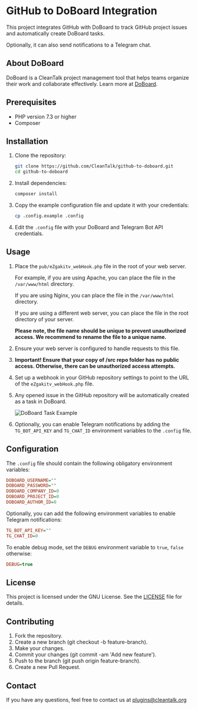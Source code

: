 # GitHub to DoBoard Integration

This project integrates GitHub with DoBoard to track GitHub project issues and automatically create DoBoard tasks.

Optionally, it can also send notifications to a Telegram chat.

## About DoBoard

DoBoard is a CleanTalk project management tool that helps teams organize their work and collaborate effectively. Learn more at [DoBoard](https://doboard.com/).

## Prerequisites

- PHP version 7.3 or higher
- Composer

## Installation

1. Clone the repository:
    ```sh
    git clone https://github.com/CleanTalk/github-to-doboard.git
    cd github-to-doboard
    ```

2. Install dependencies:
    ```sh
    composer install
    ```

3. Copy the example configuration file and update it with your credentials:
    ```sh
    cp .config.example .config
    ```

4. Edit the `.config` file with your DoBoard and Telegram Bot API credentials.

## Usage

1. Place the `pub/eZgakitv_webHook.php` file in the root of your web server. 

    For example, if you are using Apache, you can place the file in the `/var/www/html` directory.

    If you are using Nginx, you can place the file in the `/var/www/html` directory.

    If you are using a different web server, you can place the file in the root directory of your server.

    **Please note, the file name should be unique to prevent unauthorized access. We recommend to rename the file to a unique name.**

2. Ensure your web server is configured to handle requests to this file.

3. **Important! Ensure that your copy of /src repo folder has no public access. Otherwise, there can be unauthorized access attempts.**

4. Set up a webhook in your GitHub repository settings to point to the URL of the `eZgakitv_webHook.php` file.

5. Any opened issue in the GitHub repository will be automatically created as a task in DoBoard.

   ![DoBoard Task Example](https://cleantalk-screenshots.s3.us-east-1.amazonaws.com/readme-doboard-task.png)

6. Optionally, you can enable Telegram notifications by adding the `TG_BOT_API_KEY` and `TG_CHAT_ID` environment variables to the `.config` file.

## Configuration

The `.config` file should contain the following obligatory environment variables:

```ini
DOBOARD_USERNAME=""
DOBOARD_PASSWORD=""
DOBOARD_COMPANY_ID=0
DOBOARD_PROJECT_ID=0
DOBOARD_AUTHOR_ID=0
```
Optionally, you can add the following environment variables to enable Telegram notifications:
```ini
TG_BOT_API_KEY=""
TG_CHAT_ID=0
```
To enable debug mode, set the `DEBUG` environment variable to `true`, `false` otherwise:
```ini
DEBUG=true
```

## License

This project is licensed under the GNU License. See the [LICENSE](LICENSE) file for details.

## Contributing

1. Fork the repository.
2. Create a new branch (git checkout -b feature-branch).
3. Make your changes.
4. Commit your changes (git commit -am 'Add new feature').
5. Push to the branch (git push origin feature-branch).
6. Create a new Pull Request.

## Contact

If you have any questions, feel free to contact us at [plugins@cleantalk.org](mailto:plugins@cleantalk.org)
